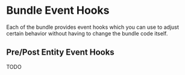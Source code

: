 # Bundle Event Hooks

Each of the bundle provides event hooks which you can use to adjust certain
behavior without having to change the bundle code itself.

## Pre/Post Entity Event Hooks

TODO